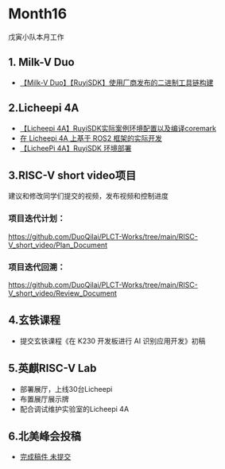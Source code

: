 # Month16

戊寅小队本月工作

## 1. Milk-V Duo

- [【Milk-V Duo】【RuyiSDK】使用厂商发布的二进制工具链构建](https://www.bilibili.com/video/BV12887zDEbD/)
## 2.Licheepi 4A

- [【Licheepi 4A】RuyiSDK实际案例环境配置以及编译coremark](https://www.bilibili.com/video/BV1i8gBzkE4L/)
- [在 Licheepi 4A 上基于 ROS2 框架的实际开发](https://www.bilibili.com/video/BV1CouFz2EeR/)
- [【LicheePi 4A】RuyiSDK 环境部署](https://www.bilibili.com/video/BV11VGnz7ENg/)

## 3.RISC-V short video项目
建议和修改同学们提交的视频，发布视频和控制进度

### 项目迭代计划：

https://github.com/DuoQilai/PLCT-Works/tree/main/RISC-V_short_video/Plan_Document

### 项目迭代回溯：

https://github.com/DuoQilai/PLCT-Works/tree/main/RISC-V_short_video/Review_Document

## 4.玄铁课程

- 提交玄铁课程《在 K230 开发板进行 AI 识别应用开发》初稿

## 5.英麒RISC-V Lab

- 部署展厅，上线30台Licheepi
- 布置展厅展示牌
- 配合调试维护实验室的Licheepi 4A

## 6.北美峰会投稿

- [完成稿件 未提交](https://github.com/DuoQilai/PLCT-Works/blob/main/Notes/RVDay/AStandardizedQualitySelectionandSystematicReconstructionApproachforRISC-VCourses.docx)